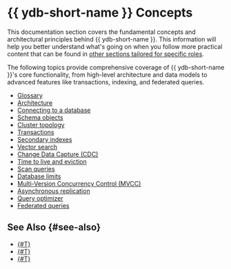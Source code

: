 # {{ ydb-short-name }} Concepts

This documentation section covers the fundamental concepts and architectural principles behind {{ ydb-short-name }}. This information will help you better understand what's going on when you follow more practical content that can be found in [other sections tailored for specific roles](#see-also).

The following topics provide comprehensive coverage of {{ ydb-short-name }}'s core functionality, from high-level architecture and data models to advanced features like transactions, indexing, and federated queries.

- [Glossary](glossary.md)
- [Architecture](architecture.md)
- [Connecting to a database](connect.md)
- [Schema objects](datamodel/index.md)
- [Cluster topology](topology.md)
- [Transactions](transactions.md)
- [Secondary indexes](secondary_indexes.md)
- [Vector search](vector_search.md)
- [Change Data Capture (CDC)](cdc.md)
- [Time to live and eviction](ttl.md)
- [Scan queries](scan_query.md)
- [Database limits](limits-ydb.md)
- [Multi-Version Concurrency Control (MVCC)](mvcc.md)
- [Asynchronous replication](async-replication.md)
- [Query optimizer](optimizer.md)
- [Federated queries](federated_query/index.md)

## See Also {#see-also}

- [{#T}](../devops/index.md)
- [{#T}](../dev/index.md)
- [{#T}](../security/index.md)
